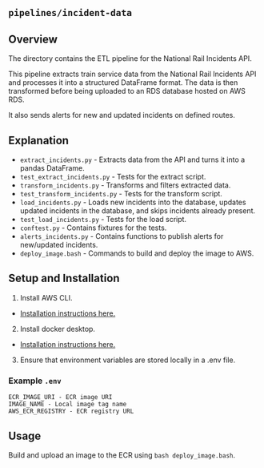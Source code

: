 ## `pipelines/incident-data`

## Overview
The directory contains the ETL pipeline for the National Rail Incidents API.

This pipeline extracts train service data from the National Rail Incidents API and processes it into a structured DataFrame format. The data is then transformed before being uploaded to an RDS database hosted on AWS RDS.

It also sends alerts for new and updated incidents on defined routes.

## Explanation
- `extract_incidents.py` - Extracts data from the API and turns it into a pandas DataFrame.
- `test_extract_incidents.py` - Tests for the extract script.
- `transform_incidents.py` - Transforms and filters extracted data.
- `test_transform_incidents.py` - Tests for the transform script.
- `load_incidents.py` - Loads new incidents into the database, updates updated incidents in the database, and skips incidents already present.
- `test_load_incidents.py` - Tests for the load script.
- `conftest.py` - Contains fixtures for the tests.
- `alerts_incidents.py` - Contains functions to publish alerts for new/updated incidents.
- `deploy_image.bash` - Commands to build and deploy the image to AWS.


## Setup and Installation
1. Install AWS CLI.
- [Installation instructions here.](https://docs.aws.amazon.com/cli/latest/userguide/getting-started-install.html)
2. Install docker desktop.
- [Installation instructions here.](https://docs.docker.com/desktop/)
3. Ensure that environment variables are stored locally in a .env file.

### Example `.env`
```
ECR_IMAGE_URI - ECR image URI
IMAGE_NAME - Local image tag name
AWS_ECR_REGISTRY - ECR registry URL
```

## Usage
Build and upload an image to the ECR using `bash deploy_image.bash`.
